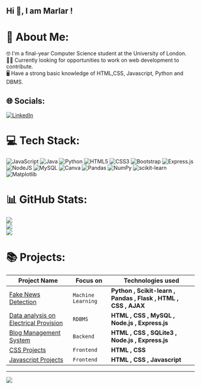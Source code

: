 ## Hi 👋, I am Marlar !

<!--
**marlar-tz/marlar-tz** is a ✨ _special_ ✨ repository because its `README.md` (this file) appears on your GitHub profile.
-->
# 💫 About Me:
🤓 I'm a final-year Computer Science student at the University of London. <br>🙋‍♀️ Currently looking for opportunities to work on web development to contribute.<br>🖥️ Have a strong basic knowledge of HTML,CSS, Javascript, Python and DBMS.


## 🌐 Socials:
[![LinkedIn](https://img.shields.io/badge/LinkedIn-%230077B5.svg?logo=linkedin&logoColor=white)](https://www.linkedin.com/in/marlar-thein-zaw-336b381b8)

# 💻 Tech Stack:
![JavaScript](https://img.shields.io/badge/javascript-%23323330.svg?style=for-the-badge&logo=javascript&logoColor=%23F7DF1E) ![Java](https://img.shields.io/badge/java-%23ED8B00.svg?style=for-the-badge&logo=openjdk&logoColor=white) ![Python](https://img.shields.io/badge/python-3670A0?style=for-the-badge&logo=python&logoColor=ffdd54) ![HTML5](https://img.shields.io/badge/html5-%23E34F26.svg?style=for-the-badge&logo=html5&logoColor=white) ![CSS3](https://img.shields.io/badge/css3-%231572B6.svg?style=for-the-badge&logo=css3&logoColor=white) ![Bootstrap](https://img.shields.io/badge/bootstrap-%238511FA.svg?style=for-the-badge&logo=bootstrap&logoColor=white) ![Express.js](https://img.shields.io/badge/express.js-%23404d59.svg?style=for-the-badge&logo=express&logoColor=%2361DAFB) ![NodeJS](https://img.shields.io/badge/node.js-6DA55F?style=for-the-badge&logo=node.js&logoColor=white) ![MySQL](https://img.shields.io/badge/mysql-4479A1.svg?style=for-the-badge&logo=mysql&logoColor=white) ![Canva](https://img.shields.io/badge/Canva-%2300C4CC.svg?style=for-the-badge&logo=Canva&logoColor=white) ![Pandas](https://img.shields.io/badge/pandas-%23150458.svg?style=for-the-badge&logo=pandas&logoColor=white) ![NumPy](https://img.shields.io/badge/numpy-%23013243.svg?style=for-the-badge&logo=numpy&logoColor=white) ![scikit-learn](https://img.shields.io/badge/scikit--learn-%23F7931E.svg?style=for-the-badge&logo=scikit-learn&logoColor=white) ![Matplotlib](https://img.shields.io/badge/Matplotlib-%23ffffff.svg?style=for-the-badge&logo=Matplotlib&logoColor=black)
# 📊 GitHub Stats:
![](https://github-readme-stats.vercel.app/api?username=marlar-tz&theme=radical&hide_border=false&include_all_commits=false&count_private=false)<br/>
![](https://github-readme-streak-stats.herokuapp.com/?user=marlar-tz&theme=dark&hide_border=false)<br/>
![](https://github-readme-stats.vercel.app/api/top-langs/?username=marlar-tz&theme=dark&hide_border=false&include_all_commits=false&count_private=false&layout=compact)

# 📚 Projects:
| Project Name | Focus on | Technologies used | 
| ------------ | -------- | ----------------- | 
| [Fake News Detection](https://github.com/marlar-tz/Fake-News-Detection) | `Machine Learning`| **Python , Scikit-learn , Pandas , Flask , HTML , CSS , AJAX** | 
| [Data analysis on Electrical Provision](https://github.com/marlar-tz/Data_analysis_on_Electrical_Provision_RDBMS) | `RDBMS` | **HTML , CSS , MySQL , Node.js , Express.js** |
| [Blog Management System](https://github.com/marlar-tz/Blog_Management_System_Backend) | `Backend` | **HTML , CSS , SQLite3 , Node.js , Express.js** |
| [CSS Projects](https://github.com/marlar-tz/CSS-Practice-Projects) | `Frontend` | **HTML , CSS** |
| [Javascript Projects](https://github.com/marlar-tz/Javascript-Practice-Projects) | `Frontend` | **HTML , CSS , Javascript** |



---
[![](https://visitcount.itsvg.in/api?id=marlar-tz&icon=0&color=0)](https://visitcount.itsvg.in)



<!-- Proudly created with GPRM ( https://gprm.itsvg.in ) -->
